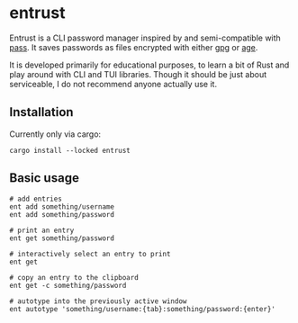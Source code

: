 # entrust

Entrust is a CLI password manager inspired by and semi-compatible with [pass](https://www.passwordstore.org).
It saves passwords as files encrypted with either [gpg](https://gnupg.org) or [age](https://github.com/FiloSottile/age).

It is developed primarily for educational purposes, to learn a bit of Rust and play around with CLI and TUI libraries.
Though it should be just about serviceable, I do not recommend anyone actually use it.

## Installation

Currently only via cargo:

```shell
cargo install --locked entrust
```

## Basic usage

```shell
# add entries
ent add something/username
ent add something/password

# print an entry
ent get something/password

# interactively select an entry to print
ent get

# copy an entry to the clipboard
ent get -c something/password

# autotype into the previously active window
ent autotype 'something/username:{tab}:something/password:{enter}'
```
